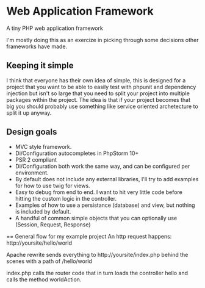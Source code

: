 # Web Application Framework
A tiny PHP web application framework

I'm mostly doing this as an exercize in picking through some decisions other frameworks have made.

## Keeping it simple
I think that everyone has their own idea of simple, this is designed for a project that you want to be able to easily test with phpunit and dependency injection but isn't so large that you need to split your project into multiple packages within the project.  The idea is that if your project becomes that big you should probably use something like service oriented archetecture to split it up anyway.

## Design goals
* MVC style framework.
* Di/Configuration autocompletes in PhpStorm 10+
* PSR 2 compliant
* Di/Configuration both work the same way, and can be configured per environment.
* By default does not include any external libraries, I'll try to add examples for how to use twig for views.
* Easy to debug from end to end. I want to hit very little code before hitting the custom logic in the controller.
* Examples of how to use a persistance (database) and view, but nothing is included by default.
* A handful of common simple objects that you can optionally use (Session, Request, Response)

== General flow for my example project
An http request happens: http://yoursite/hello/world

Apache rewrite sends everything to http://yoursite/index.php behind the scenes with a path of /hello/world

index.php calls the router code that in turn loads the controller hello and calls the method worldAction.
